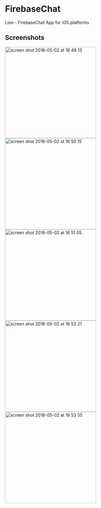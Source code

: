 # FirebaseChat
Lion - FirebaseChat App for iOS platforms

## Screenshots
<img width="300" alt="screen shot 2018-05-02 at 16 49 13" src="https://user-images.githubusercontent.com/18140319/39521878-cab3c596-4e29-11e8-967a-dd33509665d6.png">
<img width="300" alt="screen shot 2018-05-02 at 16 50 15" src="https://user-images.githubusercontent.com/18140319/39521879-cb0b2962-4e29-11e8-8532-9b6cb8a188a5.png">
<img width="300" alt="screen shot 2018-05-02 at 16 51 05" src="https://user-images.githubusercontent.com/18140319/39521880-cb40ad6c-4e29-11e8-9fb8-be072b7ac86c.png">
<img width="300" alt="screen shot 2018-05-02 at 16 53 21" src="https://user-images.githubusercontent.com/18140319/39521881-cb66a2ba-4e29-11e8-8142-91fd17c7d78d.png">
<img width="300" alt="screen shot 2018-05-02 at 16 53 55" src="https://user-images.githubusercontent.com/18140319/39521882-cb8d685a-4e29-11e8-8118-848c3cc8a0f0.png">
